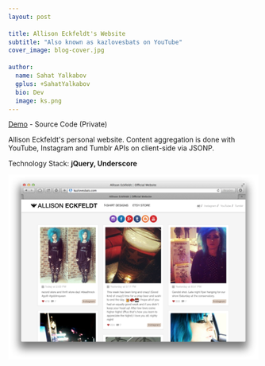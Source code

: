 ```yaml
---
layout: post

title: Allison Eckfeldt's Website
subtitle: "Also known as kazlovesbats on YouTube"
cover_image: blog-cover.jpg

author:
  name: Sahat Yalkabov
  gplus: +SahatYalkabov
  bio: Dev
  image: ks.png
---
```


[Demo](http://kazlovesbats.com/) - Source Code (Private)

Allison Eckfeldt's personal website.
Content aggregation is done with YouTube, Instagram and Tumblr APIs on client-side via JSONP.

Technology Stack: **jQuery, Underscore**

<div class="full zoomable"><img src="/images/projects/kazlovesbats.png"></div>